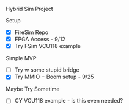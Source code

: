 Hybrid Sim Project

Setup
- [x] FireSim Repo
- [x] FPGA Access - 9/12
- [x] Try FSim VCU118 example

Simple MVP
- [ ] Try w some stupid bridge
- [x] Try MMIO + Boom setup - 9/25

Maybe Try Sometime
- [ ] CY VCU118 example - is this even needed?
